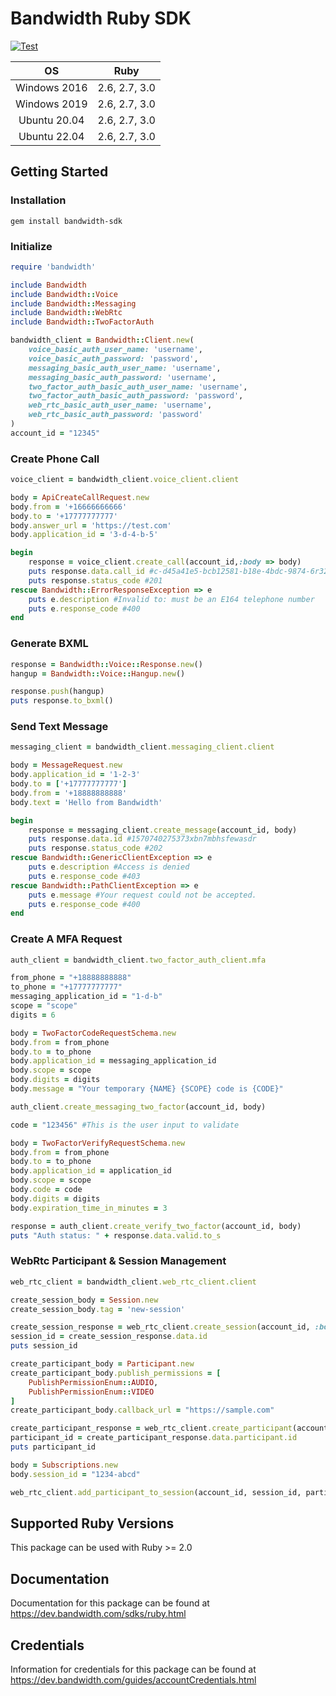 # Bandwidth Ruby SDK

[![Test](https://github.com/Bandwidth/ruby-sdk/actions/workflows/test.yml/badge.svg)](https://github.com/Bandwidth/ruby-sdk/actions/workflows/test.yml)


| **OS** | **Ruby** |
|:---:|:---:|
| Windows 2016 | 2.6, 2.7, 3.0 |
| Windows 2019 | 2.6, 2.7, 3.0 |
| Ubuntu 20.04 | 2.6, 2.7, 3.0 |
| Ubuntu 22.04 | 2.6, 2.7, 3.0 |

## Getting Started

### Installation

```
gem install bandwidth-sdk
```

### Initialize

```ruby
require 'bandwidth'

include Bandwidth
include Bandwidth::Voice
include Bandwidth::Messaging
include Bandwidth::WebRtc
include Bandwidth::TwoFactorAuth

bandwidth_client = Bandwidth::Client.new(
    voice_basic_auth_user_name: 'username',
    voice_basic_auth_password: 'password',
    messaging_basic_auth_user_name: 'username',
    messaging_basic_auth_password: 'username',
    two_factor_auth_basic_auth_user_name: 'username',
    two_factor_auth_basic_auth_password: 'password',
    web_rtc_basic_auth_user_name: 'username',
    web_rtc_basic_auth_password: 'password'
)
account_id = "12345"
```

### Create Phone Call

```ruby
voice_client = bandwidth_client.voice_client.client

body = ApiCreateCallRequest.new
body.from = '+16666666666'
body.to = '+17777777777'
body.answer_url = 'https://test.com'
body.application_id = '3-d-4-b-5'

begin
    response = voice_client.create_call(account_id,:body => body)
    puts response.data.call_id #c-d45a41e5-bcb12581-b18e-4bdc-9874-6r3235dfweao
    puts response.status_code #201
rescue Bandwidth::ErrorResponseException => e
    puts e.description #Invalid to: must be an E164 telephone number
    puts e.response_code #400
end
```

### Generate BXML

```ruby
response = Bandwidth::Voice::Response.new()
hangup = Bandwidth::Voice::Hangup.new()

response.push(hangup)
puts response.to_bxml()
```

### Send Text Message

```ruby
messaging_client = bandwidth_client.messaging_client.client

body = MessageRequest.new
body.application_id = '1-2-3'
body.to = ['+17777777777']
body.from = '+18888888888'
body.text = 'Hello from Bandwidth'

begin
    response = messaging_client.create_message(account_id, body)
    puts response.data.id #1570740275373xbn7mbhsfewasdr
    puts response.status_code #202
rescue Bandwidth::GenericClientException => e
    puts e.description #Access is denied
    puts e.response_code #403
rescue Bandwidth::PathClientException => e
    puts e.message #Your request could not be accepted.
    puts e.response_code #400
end
```

### Create A MFA Request

```ruby
auth_client = bandwidth_client.two_factor_auth_client.mfa

from_phone = "+18888888888"
to_phone = "+17777777777"
messaging_application_id = "1-d-b"
scope = "scope"
digits = 6

body = TwoFactorCodeRequestSchema.new
body.from = from_phone
body.to = to_phone
body.application_id = messaging_application_id
body.scope = scope
body.digits = digits
body.message = "Your temporary {NAME} {SCOPE} code is {CODE}"

auth_client.create_messaging_two_factor(account_id, body)

code = "123456" #This is the user input to validate

body = TwoFactorVerifyRequestSchema.new
body.from = from_phone
body.to = to_phone
body.application_id = application_id
body.scope = scope
body.code = code
body.digits = digits
body.expiration_time_in_minutes = 3

response = auth_client.create_verify_two_factor(account_id, body)
puts "Auth status: " + response.data.valid.to_s
```

### WebRtc Participant & Session Management

```ruby
web_rtc_client = bandwidth_client.web_rtc_client.client

create_session_body = Session.new
create_session_body.tag = 'new-session'

create_session_response = web_rtc_client.create_session(account_id, :body => create_session_body)
session_id = create_session_response.data.id
puts session_id

create_participant_body = Participant.new
create_participant_body.publish_permissions = [
    PublishPermissionEnum::AUDIO,
    PublishPermissionEnum::VIDEO
]
create_participant_body.callback_url = "https://sample.com"

create_participant_response = web_rtc_client.create_participant(account_id, :body => create_participant_body)
participant_id = create_participant_response.data.participant.id
puts participant_id

body = Subscriptions.new
body.session_id = "1234-abcd"

web_rtc_client.add_participant_to_session(account_id, session_id, participant_id, body: body)
```

## Supported Ruby Versions

This package can be used with Ruby >= 2.0 

## Documentation

Documentation for this package can be found at https://dev.bandwidth.com/sdks/ruby.html

## Credentials

Information for credentials for this package can be found at https://dev.bandwidth.com/guides/accountCredentials.html
